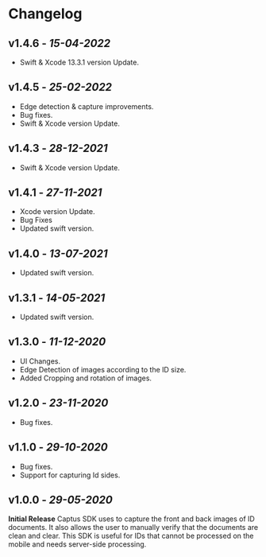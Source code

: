 # Changelog
## **v1.4.6** - *15-04-2022*
- Swift & Xcode 13.3.1 version Update.

## **v1.4.5** - *25-02-2022*
- Edge detection & capture improvements.
- Bug fixes.
- Swift & Xcode version Update.

## **v1.4.3** - *28-12-2021*
- Swift & Xcode version Update.

## **v1.4.1** - *27-11-2021*
- Xcode version Update.
- Bug Fixes
- Updated swift version.

## **v1.4.0** - *13-07-2021*
- Updated swift version.

## **v1.3.1** - *14-05-2021*
- Updated swift version.

## **v1.3.0** - *11-12-2020*
- UI Changes.
- Edge Detection of images according to the ID size.
- Added Cropping and rotation of images.

## **v1.2.0** - *23-11-2020*
- Bug fixes.

## **v1.1.0** - *29-10-2020*
- Bug fixes.
- Support for capturing Id sides.

## **v1.0.0** - *29-05-2020*
 **Initial Release**
Captus SDK uses to capture the front and back images of ID documents. It also allows the user to manually verify that the documents are clean and clear. This SDK is useful for IDs that cannot be processed on the mobile and needs server-side processing.
